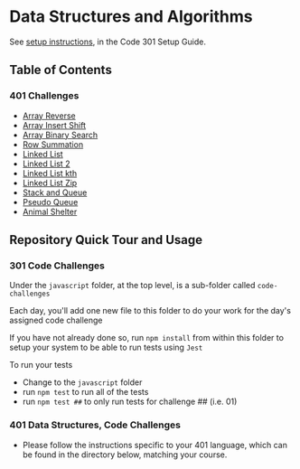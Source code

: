 # Data Structures and Algorithms

See [setup instructions](https://codefellows.github.io/setup-guide/code-301/2-code-challenges), in the Code 301 Setup Guide.

## Table of Contents

### 401 Challenges

- [Array Reverse](./python/code_challenges/array_reverse/README.md)
- [Array Insert Shift](./python/code_challenges/array_shift_reverse/README.md)
- [Array Binary Search](./python/code_challenges/array_binary_search/README.md)
- [Row Summation](./python/code_challenges/row_summation/README.md)
- [Linked List](./python/code_challenges/linked_list/README.md)
- [Linked List 2](./python/code_challenges/linked_list/README2.md)
- [Linked List kth](./python/code_challenges/linked_list/README3.md)
- [Linked List Zip](./python/code_challenges/linked_list_zip/README.md)
- [Stack and Queue](./python/code_challenges/stack_and_queue/README.md)
- [Pseudo Queue](./python/code_challenges/stack_queue_pseudo/README.md)
- [Animal Shelter](./python/code_challenges/stack_queue_animal_shelter/README.md)

## Repository Quick Tour and Usage

### 301 Code Challenges

Under the `javascript` folder, at the top level, is a sub-folder called `code-challenges`

Each day, you'll add one new file to this folder to do your work for the day's assigned code challenge

If you have not already done so, run `npm install` from within this folder to setup your system to be able to run tests using `Jest`

To run your tests

- Change to the `javascript` folder
- run `npm test` to run all of the tests
- run `npm test ##` to only run tests for challenge ## (i.e. 01)

### 401 Data Structures, Code Challenges

- Please follow the instructions specific to your 401 language, which can be found in the directory below, matching your course.
